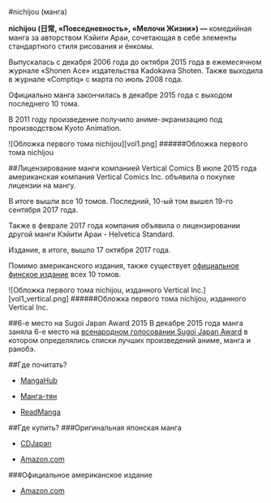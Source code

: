 #nichijou (манга)

**nichijou (日常, «Повседневность», «Мелочи Жизни») —**
комедийная манга за авторством Кэйити Араи,
сочетающая в себе элементы стандартного стиля рисования и ёнкомы.

Выпускалась с декабря 2006 года до октября 2015 года
в ежемесячном журнале «Shonen Ace» издательства Kadokawa Shoten.
Также выходила в журнале «Comptiq» с марта по июль 2008 года.

Официально манга закончилась в декабре 2015 года
с выходом последнего 10 тома.

В 2011 году произведение получило аниме-экранизацию
под производством Kyoto Animation. 

![Обложка первого тома nichijou][vol1.png]
######Обложка первого тома nichijou

##Лицензирование манги компанией Vertical Comics
В июле 2015 года американская компания Vertical Comics Inc.
объявила о покупке лицензии на мангу.

В итоге вышли все 10 томов. Последний, 10-ый том
вышел 19-го сентября 2017 года.

Также в феврале 2017 года компания объявила
о лицензировании другой манги Кэйити Араи - Helvetica Standard.

Издание, в итоге, вышло 17 октября 2017 года.

Помимо американского издания, также существует
[официальное финское издание](http://animelehti.fi/arvostelut/anime/arki)
всех 10 томов.

![Обложка первого тома nichijou, изданного Vertical Inc.][vol1_vertical.png]
######Обложка первого тома nichijou, изданного Vertical Inc.

##6-е место на Sugoi Japan Award 2015
В декабре 2015 года манга заняла 6-е место на
[всенародном голосовании Sugoi Japan Award](http://www.crunchyroll.com/anime-news/2015/03/12/sugoi-japan-announces-list-of-anime-manga-and-light-novel-everyone-should-try)
в котором определялись списки лучших произведений аниме, манга и ранобэ.

##Где почитать?

* [MangaHub](https://mangahub.ru/nichijou_my_ordinary_life)

* [Манга-тян](http://mangachan.me/manga/14968-everyday-life.html)

* [ReadManga](http://readmanga.me/everyday_life)

##Где купить?
###Оригинальная японская манга

* [CDJapan](http://www.cdjapan.co.jp/searches?term.media_format=&f=major&q=%E6%97%A5%E5%B8%B8&f=artist&q=Keiichi+Arai&f=major&q=&order=scoreboost_cdj&range.rel=&range.sale_price=&term.caption=&term.audio_language=)

* [Amazon.com](https://www.amazon.com/gp/bookseries/B00R620MEE/ref=dp_st_4041033357)

###Официальное американское издание

* [Amazon.com](https://www.amazon.com/gp/bookseries/B01AJ2EFIQ/ref=dp_st_1942993692)
